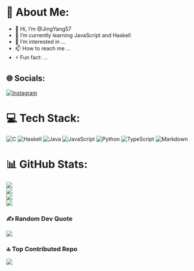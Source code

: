 <!---
JingYang57/JingYang57 is a ✨ special ✨ repository because its `README.md` (this file) appears on your GitHub profile.
You can click the Preview link to take a look at your changes.
--->
# 💫 About Me:
- 👋 Hi, I’m @JingYang57
- 🌱 I’m currently learning JavaScript and Haskell
- 👀 I’m interested in ...
- 📫 How to reach me ...
- ⚡ Fun fact: ...


## 🌐 Socials:
[![Instagram](https://img.shields.io/badge/Instagram-%23E4405F.svg?logo=Instagram&logoColor=white)](https://instagram.com/jingyangg_26) 

# 💻 Tech Stack:
![C](https://img.shields.io/badge/c-%2300599C.svg?style=for-the-badge&logo=c&logoColor=white) ![Haskell](https://img.shields.io/badge/Haskell-5e5086?style=for-the-badge&logo=haskell&logoColor=white) ![Java](https://img.shields.io/badge/java-%23ED8B00.svg?style=for-the-badge&logo=openjdk&logoColor=white) ![JavaScript](https://img.shields.io/badge/javascript-%23323330.svg?style=for-the-badge&logo=javascript&logoColor=%23F7DF1E) ![Python](https://img.shields.io/badge/python-3670A0?style=for-the-badge&logo=python&logoColor=ffdd54) ![TypeScript](https://img.shields.io/badge/typescript-%23007ACC.svg?style=for-the-badge&logo=typescript&logoColor=white) ![Markdown](https://img.shields.io/badge/markdown-%23000000.svg?style=for-the-badge&logo=markdown&logoColor=white)
# 📊 GitHub Stats:
![](https://github-readme-stats.vercel.app/api?username=JingYang57&theme=ayu-mirage&hide_border=true&include_all_commits=true&count_private=true)<br/>
![](https://github-readme-streak-stats.herokuapp.com/?user=JingYang57&theme=ayu-mirage&hide_border=true)<br/>
![](https://github-readme-stats.vercel.app/api/top-langs/?username=JingYang57&theme=ayu-mirage&hide_border=true&include_all_commits=true&count_private=true&layout=compact)<br/>
![](https://wakatime.com/share/@caa98914-925f-45e1-bcb2-7f7a718a2c94/9a4baa1d-2a33-4f63-a19a-c18241ee7c21.svg)

### ✍️ Random Dev Quote
![](https://quotes-github-readme.vercel.app/api?type=horizontal&theme=radical)

### 🔝 Top Contributed Repo
![](https://github-contributor-stats.vercel.app/api?username=JingYang57&limit=5&theme=ayu-mirage&combine_all_yearly_contributions=true)

<!-- Proudly created with GPRM ( https://gprm.itsvg.in ) -->
